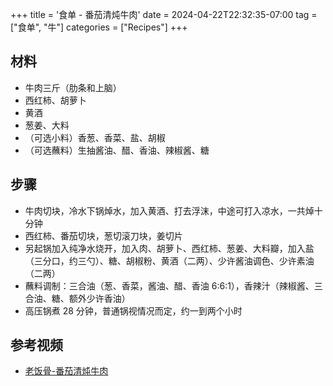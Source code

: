+++
title = '食单 - 番茄清炖牛肉'
date = 2024-04-22T22:32:35-07:00
tag = ["食单", "牛"]
categories = ["Recipes"]
+++

## 材料
- 牛肉三斤（肋条和上脑）
- 西红柿、胡萝卜
- 黄酒
- 葱姜、大料
- （可选小料）香葱、香菜、盐、胡椒
- （可选蘸料）生抽酱油、醋、香油、辣椒酱、糖

## 步骤
- 牛肉切块，冷水下锅焯水，加入黄酒、打去浮沫，中途可打入凉水，一共焯十分钟
- 西红柿、番茄切块，葱切滚刀块，姜切片
- 另起锅加入纯净水烧开，加入肉、胡萝卜、西红柿、葱姜、大料瓣，加入盐（三分口，约三勺）、糖、胡椒粉、黄酒（二两）、少许酱油调色、少许素油（二两）
- 蘸料调制：三合油（葱、香菜，酱油、醋、香油 6:6:1），香辣汁（辣椒酱、三合油、糖、额外少许香油）
- 高压锅煮 28 分钟，普通锅视情况而定，约一到两个小时

## 参考视频
- [老饭骨-番茄清炖牛肉](https://www.bilibili.com/video/BV192421A78c)


